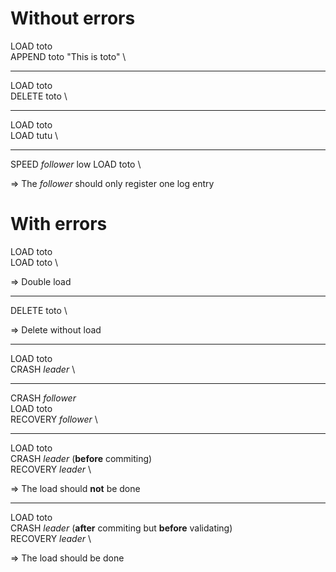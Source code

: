 # Without errors

LOAD toto \
APPEND toto "This is toto" \

---

LOAD toto \
DELETE toto \

---

LOAD toto \
LOAD tutu \

---

SPEED *follower* low
LOAD toto \

=> The *follower* should only register one log entry

# With errors

LOAD toto \
LOAD toto \

=> Double load

---

DELETE toto \

=> Delete without load

---

LOAD toto \
CRASH *leader* \

---

CRASH *follower* \
LOAD toto \
RECOVERY *follower* \

---

LOAD toto \
CRASH *leader* (**before** commiting) \
RECOVERY *leader* \

=> The load should **not** be done

---

LOAD toto \
CRASH *leader* (**after** commiting but **before** validating) \
RECOVERY *leader* \

=> The load should be done